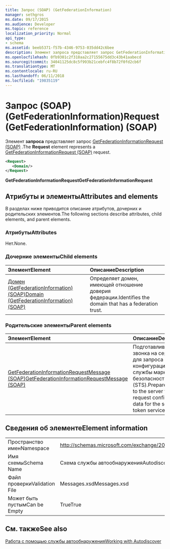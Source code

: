 ```yaml
---
title: Запрос (SOAP) (GetFederationInformation)
manager: sethgros
ms.date: 09/17/2015
ms.audience: Developer
ms.topic: reference
localization_priority: Normal
api_type:
- schema
ms.assetid: beeb5371-f57b-4346-9753-035dd42c6bee
description: Элемент запроса представляет запрос GetFederationInformationRequest (SOAP).
ms.openlocfilehash: 0fb9301c2f318aa2c27155675dd3c43b41aabecd
ms.sourcegitcommit: 34041125dc8c5f993b21cebfc4f8b72f0fd2cb6f
ms.translationtype: MT
ms.contentlocale: ru-RU
ms.lasthandoff: 06/11/2018
ms.locfileid: "19835119"
---
```

# <a name="request-getfederationinformation-soap"></a><span data-ttu-id="315d3-103">Запрос (SOAP) (GetFederationInformation)</span><span class="sxs-lookup"><span data-stu-id="315d3-103">Request (GetFederationInformation) (SOAP)</span></span>

<span data-ttu-id="315d3-104">Элемент **запроса** представляет запрос [GetFederationInformationRequest (SOAP)](getfederationinformationrequest-soap.md) .</span><span class="sxs-lookup"><span data-stu-id="315d3-104">The **Request** element represents a [GetFederationInformationRequest (SOAP)](getfederationinformationrequest-soap.md) request.</span></span> 
  
```XML
<Request>
   <Domain/>
</Request>
```

 <span data-ttu-id="315d3-105">**GetFederationInformationRequest**</span><span class="sxs-lookup"><span data-stu-id="315d3-105">**GetFederationInformationRequest**</span></span>
## <a name="attributes-and-elements"></a><span data-ttu-id="315d3-106">Атрибуты и элементы</span><span class="sxs-lookup"><span data-stu-id="315d3-106">Attributes and elements</span></span>

<span data-ttu-id="315d3-107">В разделах ниже приводится описание атрибутов, дочерних и родительских элементов.</span><span class="sxs-lookup"><span data-stu-id="315d3-107">The following sections describe attributes, child elements, and parent elements.</span></span>
  
### <a name="attributes"></a><span data-ttu-id="315d3-108">Атрибуты</span><span class="sxs-lookup"><span data-stu-id="315d3-108">Attributes</span></span>

<span data-ttu-id="315d3-109">Нет.</span><span class="sxs-lookup"><span data-stu-id="315d3-109">None.</span></span>
  
### <a name="child-elements"></a><span data-ttu-id="315d3-110">Дочерние элементы</span><span class="sxs-lookup"><span data-stu-id="315d3-110">Child elements</span></span>

|<span data-ttu-id="315d3-111">**Элемент**</span><span class="sxs-lookup"><span data-stu-id="315d3-111">**Element**</span></span>|<span data-ttu-id="315d3-112">**Описание**</span><span class="sxs-lookup"><span data-stu-id="315d3-112">**Description**</span></span>|
|:-----|:-----|
|[<span data-ttu-id="315d3-113">Домен (GetFederationInformation) (SOAP)</span><span class="sxs-lookup"><span data-stu-id="315d3-113">Domain (GetFederationInformation) (SOAP)</span></span>](domain-getfederationinformationsoap.md) <br/> |<span data-ttu-id="315d3-114">Определяет домен, имеющей отношение доверия федерации.</span><span class="sxs-lookup"><span data-stu-id="315d3-114">Identifies the domain that has a federation trust.</span></span>  <br/> |
   
### <a name="parent-elements"></a><span data-ttu-id="315d3-115">Родительские элементы</span><span class="sxs-lookup"><span data-stu-id="315d3-115">Parent elements</span></span>

|<span data-ttu-id="315d3-116">**Элемент**</span><span class="sxs-lookup"><span data-stu-id="315d3-116">**Element**</span></span>|<span data-ttu-id="315d3-117">**Описание**</span><span class="sxs-lookup"><span data-stu-id="315d3-117">**Description**</span></span>|
|:-----|:-----|
|[<span data-ttu-id="315d3-118">GetFederationInformationRequestMessage (SOAP)</span><span class="sxs-lookup"><span data-stu-id="315d3-118">GetFederationInformationRequestMessage (SOAP)</span></span>](getfederationinformationrequestmessage-soap.md) <br/> |<span data-ttu-id="315d3-119">Подготавливает звонка на сервере для запроса данных конфигурации для службы маркеров безопасности (STS).</span><span class="sxs-lookup"><span data-stu-id="315d3-119">Prepares a call to the server to request configuration data for the security token service (STS).</span></span>  <br/> |
   
## <a name="element-information"></a><span data-ttu-id="315d3-120">Сведения об элементе</span><span class="sxs-lookup"><span data-stu-id="315d3-120">Element information</span></span>

|||
|:-----|:-----|
|<span data-ttu-id="315d3-121">Пространство имен</span><span class="sxs-lookup"><span data-stu-id="315d3-121">Namespace</span></span>  <br/> |http://schemas.microsoft.com/exchange/2010/Autodiscover  <br/> |
|<span data-ttu-id="315d3-122">Имя схемы</span><span class="sxs-lookup"><span data-stu-id="315d3-122">Schema Name</span></span>  <br/> |<span data-ttu-id="315d3-123">Схема службы автообнаружения</span><span class="sxs-lookup"><span data-stu-id="315d3-123">Autodiscover schema</span></span>  <br/> |
|<span data-ttu-id="315d3-124">Файл проверки</span><span class="sxs-lookup"><span data-stu-id="315d3-124">Validation File</span></span>  <br/> |<span data-ttu-id="315d3-125">Messages.xsd</span><span class="sxs-lookup"><span data-stu-id="315d3-125">Messages.xsd</span></span>  <br/> |
|<span data-ttu-id="315d3-126">Может быть пустым</span><span class="sxs-lookup"><span data-stu-id="315d3-126">Can be Empty</span></span>  <br/> |<span data-ttu-id="315d3-127">True</span><span class="sxs-lookup"><span data-stu-id="315d3-127">True</span></span>  <br/> |
   
## <a name="see-also"></a><span data-ttu-id="315d3-128">См. также</span><span class="sxs-lookup"><span data-stu-id="315d3-128">See also</span></span>



[<span data-ttu-id="315d3-129">Работа с помощью службы автообнаружения</span><span class="sxs-lookup"><span data-stu-id="315d3-129">Working with Autodiscover</span></span>](http://msdn.microsoft.com/library/39726b67-2eb2-451b-9307-cfd0b518b55c%28Office.15%29.aspx)

